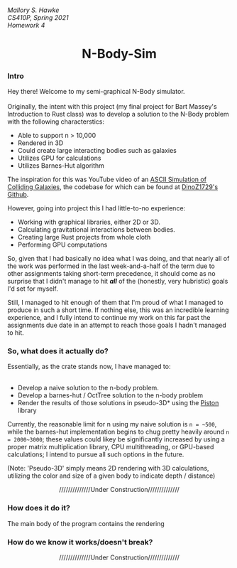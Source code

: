 <h6>
Mallory S. Hawke</br>
CS410P, Spring 2021</br>
Homework 4
</h6>
<div align = "center">
<h1>N-Body-Sim</h1>
</div>

<H3>Intro</H3>
Hey there! Welcome to my semi-graphical N-Body simulator. 
</br></br>
Originally, the intent with this project (my final project for Bart Massey's Introduction to Rust class) was to develop a solution to the N-Body problem with the following characterstics:

* Able to support n > 10,000
* Rendered in 3D
* Could create large interacting bodies such as galaxies
* Utilizes GPU for calculations
* Utilizes Barnes-Hut algorithm

The inspiration for this was YouTube video of an <a href="https://www.youtube.com/watch?v=x62gOfZ9hCw">ASCII Simulation of Colliding Galaxies</a>, the codebase for which can be found at <a href="https://github.com/DinoZ1729/Galaxy">DinoZ1729's Github</a>.

However, going into project this I had little-to-no experience:
* Working with graphical libraries, either 2D or 3D.
* Calculating gravitational interactions between bodies.
* Creating large Rust projects from whole cloth
* Performing GPU computations

So, given that I had basically no idea what I was doing, and that nearly all of the work was performed in the last week-and-a-half of the term due to other assignments taking short-term precedence, it should come as no surprise that I didn't manage to hit ***all*** of the (honestly, very hubristic) goals I'd set for myself. 

Still, I managed to hit enough of them that I'm proud of what I managed to produce in such a short time. If nothing else, this was an incredible learning experience, and I fully intend to continue my work on this far past the assignments due date in an attempt to reach those goals I hadn't managed to hit.

<h3>So, what does it actually do?</h3>
Essentially, as the crate stands now, I have managed to:</br></br>

* Develop a naive solution to the n-body problem.
* Develop a barnes-hut / OctTree solution to the n-body problem
* Render the results of those solutions in pseudo-3D* using the <a href="https://www.piston.rs/">Piston</a> library


Currently, the reasonable limit for n using my naive solution is `n = ~500`, while the barnes-hut implementation begins to chug pretty heavily around `n = 2000~3000`; these values could likey be significantly increased by using a proper matrix multiplication library, CPU multithreading, or GPU-based calculations; I intend to pursue all such options in the future.

(Note: 'Pseudo-3D' simply means 2D rendering with 3D calculations, utilizing the color and size of a given body to indicate depth / distance)

<div align = "center">//////////////Under Construction//////////////</div>

<h3>How does it do it?</h3>

The main body of the program contains the rendering

<h3>How do we know it works/doesn't break?</h3>

<div align = "center">//////////////Under Construction//////////////</div>